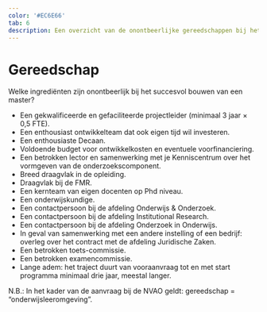 ```yaml
---
color: '#EC6E66'
tab: 6
description: Een overzicht van de onontbeerlijke gereedschappen bij het bouwen van een masteropleiding.
---
```


# Gereedschap

Welke ingrediënten zijn onontbeerlijk bij het succesvol bouwen van een master?

* Een gekwalificeerde en gefaciliteerde projectleider (minimaal 3 jaar × 0,5 FTE).
* Een enthousiast ontwikkelteam dat ook eigen tijd wil investeren.
* Een enthousiaste Decaan.
* Voldoende budget voor ontwikkelkosten en eventuele voorfinanciering.
* Een betrokken lector en samenwerking met je Kenniscentrum over het vormgeven van de onderzoekscomponent.
* Breed draagvlak in de opleiding.
* Draagvlak bij de FMR.
* Een kernteam van eigen docenten op Phd niveau.
* Een onderwijskundige.
* Een contactpersoon bij de afdeling Onderwijs & Onderzoek.
* Een contactpersoon bij de afdeling Institutional Research.
* Een contactpersoon bij de afdeling Onderzoek in Onderwijs.
* In geval van samenwerking met een andere instelling of een bedrijf: overleg over het contract met de afdeling Juridische Zaken.
* Een betrokken toets-commissie.
* Een betrokken examencommissie.
* Lange adem: het traject duurt van vooraanvraag tot en met start programma minimaal drie jaar, meestal langer.

N.B.: In het kader van de aanvraag bij de NVAO geldt: gereedschap = “onderwijsleeromgeving”.
